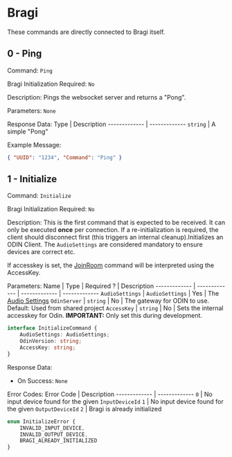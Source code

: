 # Bragi
These commands are directly connected to Bragi itself.

## 0 - Ping
Command: `Ping`

Bragi Initialization Required: `No`

Description:
Pings the websocket server and returns a "Pong".

Parameters: `None`

Response Data:
Type  | Description
------------- | -------------
`string` | A simple "Pong"

Example Message:
```json
{ "UUID": "1234", "Command": "Ping" }
```

## 1 - Initialize
Command: `Initialize`

Bragi Initialization Required: `No`

Description:
This is the first command that is expected to be received. It can only be executed **once** per connection. If a re-initialization is required, the client should disconnect first (this triggers an internal cleanup).Initializes an ODIN Client. The `AudioSettings` are considered mandatory to ensure devices are correct etc.

If accesskey is set, the [JoinRoom](/Documentation/Commands/odin.md#00---joinroom) command will be interpreted using the AccessKey.

Parameters:
Name | Type | Required ? | Description
------------- | ------------- | ------------- | -------------
`AudioSettings` | `AudioSettings` | Yes | The [Audio Settings](/Documentation/Commands/audio.md#1---setaudiosettings)
`OdinServer` | `string` | No | The gateway for ODIN to use. Default: Used from shared project
`AccessKey` | `string` | No | Sets the internal accesskey for Odin. **IMPORTANT:** Only set this during development.
```ts
interface InitializeCommand {
    AudioSettings: AudioSettings;
    OdinVersion: string;
    AccessKey: string;
}
```

Response Data:
- On Success: `None`

Error Codes:
Error Code | Description
------------- | -------------
`0` | No input device found for the given `InputDeviceId`
`1` | No input device found for the given `OutputDeviceId`
`2` | Bragi is already initialized

```ts
enum InitializeError {
    INVALID_INPUT_DEVICE,
    INVALID_OUTPUT_DEVICE,
    BRAGI_ALREADY_INITIALIZED
}
```